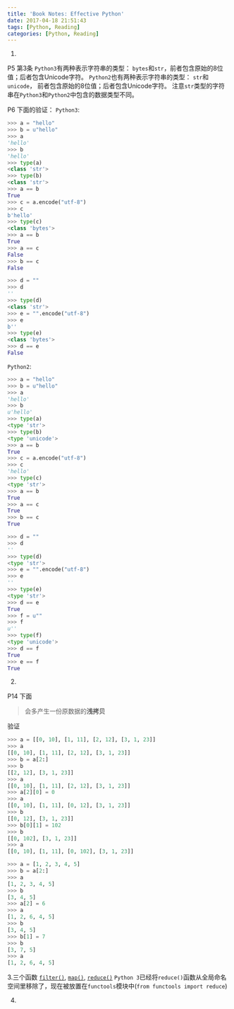 ```yaml
---
title: 'Book Notes: Effective Python'
date: 2017-04-18 21:51:43
tags: [Python, Reading]
categories: [Python, Reading]
---
```


1.
P5 第3条
`Python3`有两种表示字符串的类型： `bytes`和`str`，前者包含原始的8位值；后者包含Unicode字符。
`Python2`也有两种表示字符串的类型： `str`和`unicode`， 前者包含原始的8位值；后者包含Unicode字符。
注意`str`类型的字符串在`Python3`和`Python2`中包含的数据类型不同。

P6 下面的验证：
`Python3`:
```python
>>> a = "hello"
>>> b = u"hello"
>>> a
'hello'
>>> b
'hello'
>>> type(a)
<class 'str'>
>>> type(b)
<class 'str'>
>>> a == b
True
>>> c = a.encode("utf-8")
>>> c
b'hello'
>>> type(c)
<class 'bytes'>
>>> a == b
True
>>> a == c
False
>>> b == c
False
```

```python
>>> d = ""
>>> d
''
>>> type(d)
<class 'str'>
>>> e = "".encode("utf-8")
>>> e
b''
>>> type(e)
<class 'bytes'>
>>> d == e
False
```

`Python2`:
```python
>>> a = "hello"
>>> b = u"hello"
>>> a
'hello'
>>> b
u'hello'
>>> type(a)
<type 'str'>
>>> type(b)
<type 'unicode'>
>>> a == b
True
>>> c = a.encode("utf-8")
>>> c
'hello'
>>> type(c)
<type 'str'>
>>> a == b
True
>>> a == c
True
>>> b == c
True
```

```python
>>> d = ""
>>> d
''
>>> type(d)
<type 'str'>
>>> e = "".encode("utf-8")
>>> e
''
>>> type(e)
<type 'str'>
>>> d == e
True
>>> f = u""
>>> f
u''
>>> type(f)
<type 'unicode'>
>>> d == f
True
>>> e == f
True
```

2.
P14 下面
> 会多产生一份原数据的**浅拷贝**

验证

```python
>>> a = [[0, 10], [1, 11], [2, 12], [3, 1, 23]]
>>> a
[[0, 10], [1, 11], [2, 12], [3, 1, 23]]
>>> b = a[2:]
>>> b
[[2, 12], [3, 1, 23]]
>>> a
[[0, 10], [1, 11], [2, 12], [3, 1, 23]]
>>> a[2][0] = 0
>>> a
[[0, 10], [1, 11], [0, 12], [3, 1, 23]]
>>> b
[[0, 12], [3, 1, 23]]
>>> b[0][1] = 102
>>> b
[[0, 102], [3, 1, 23]]
>>> a
[[0, 10], [1, 11], [0, 102], [3, 1, 23]]
```

```python
>>> a = [1, 2, 3, 4, 5]
>>> b = a[2:]
>>> a
[1, 2, 3, 4, 5]
>>> b
[3, 4, 5]
>>> a[2] = 6
>>> a
[1, 2, 6, 4, 5]
>>> b
[3, 4, 5]
>>> b[1] = 7
>>> b
[3, 7, 5]
>>> a
[1, 2, 6, 4, 5]
```

3.三个函数
[`filter()`](http://www.cnblogs.com/Lambda721/p/6128424.html), [`map()`](http://www.cnblogs.com/Lambda721/p/6128351.html), [`reduce()`](http://www.cnblogs.com/Lambda721/p/6128384.html)
`Python 3`已经将`reduce()`函数从全局命名空间里移除了，现在被放置在`functools`模块中(`from functools import reduce`)

4.